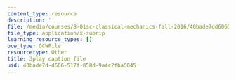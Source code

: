 ```yaml
---
content_type: resource
description: ''
file: /media/courses/8-01sc-classical-mechanics-fall-2016/40bade7dd606517f858d9a4c2fba5045_CFh3gu-z_rc.vtt
file_type: application/x-subrip
learning_resource_types: []
ocw_type: OCWFile
resourcetype: Other
title: 3play caption file
uid: 40bade7d-d606-517f-858d-9a4c2fba5045
---
```

